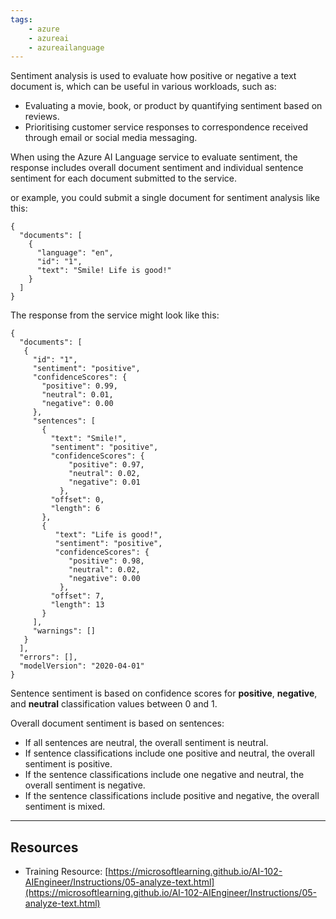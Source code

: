 ```yaml
---
tags:
    - azure
    - azureai
    - azureailanguage
---
```


Sentiment analysis is used to evaluate how positive or negative a text document is, which can be useful in various workloads, such as:

-   Evaluating a movie, book, or product by quantifying sentiment based on reviews.
-   Prioritising customer service responses to correspondence received through email or social media messaging.

When using the Azure AI Language service to evaluate sentiment, the response includes overall document sentiment and individual sentence sentiment for each document submitted to the service.

or example, you could submit a single document for sentiment analysis like this:

```
{
  "documents": [
    {
      "language": "en",
      "id": "1",
      "text": "Smile! Life is good!"
    }
  ]
}
```

The response from the service might look like this:

```
{
  "documents": [
   {
     "id": "1",
     "sentiment": "positive",
     "confidenceScores": {
       "positive": 0.99,
       "neutral": 0.01,
       "negative": 0.00
     },
     "sentences": [
       {
         "text": "Smile!",
         "sentiment": "positive",
         "confidenceScores": {
             "positive": 0.97,
	         "neutral": 0.02,
             "negative": 0.01
           },
         "offset": 0,
         "length": 6
       },
       {
	      "text": "Life is good!",
          "sentiment": "positive",
          "confidenceScores": {
             "positive": 0.98,
	         "neutral": 0.02,
             "negative": 0.00
           },
         "offset": 7,
         "length": 13
       }
     ],
     "warnings": []
   }
  ],
  "errors": [],
  "modelVersion": "2020-04-01"
}
```

Sentence sentiment is based on confidence scores for **positive**, **negative**, and **neutral** classification values between 0 and 1.

Overall document sentiment is based on sentences:

-   If all sentences are neutral, the overall sentiment is neutral.
-   If sentence classifications include one positive and neutral, the overall sentiment is positive.
-   If the sentence classifications include one negative and neutral, the overall sentiment is negative.
-   If the sentence classifications include positive and negative, the overall sentiment is mixed.

---

## Resources

-   Training Resource: [https://microsoftlearning.github.io/AI-102-AIEngineer/Instructions/05-analyze-text.html](https://microsoftlearning.github.io/AI-102-AIEngineer/Instructions/05-analyze-text.html)
